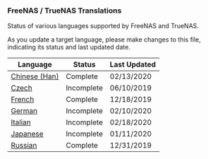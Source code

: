 ### FreeNAS / TrueNAS Translations

Status of various languages supported by FreeNAS and TrueNAS.

As you update a target language, please make changes to this file, indicating its status and last updated date.

| Language  | Status  |Last Updated|
| ------------ | ------------ |------------|
|[Chinese (Han)](zh-hans.po "Chinese (Han)")|Complete|02/13/2020|
|[Czech](cs.po "Czech")|Incomplete|06/10/2019|
|[French](fr.po "French")|Complete|12/18/2019|
|[German](de.po "German")|Incomplete|02/10/2020|
|[Italian](it.po "Italian")|Incomplete|02/18/2020|
|[Japanese](jp.po "Japanese")|Incomplete|01/11/2020|
|[Russian](ru.po "Russian")|Complete|12/31/2019|

